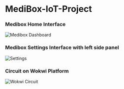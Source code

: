 # MediBox-IoT-Project

### Medibox Home Interface
![Medibox Dashboard](https://github.com/dilansenuruk/MediBox-IoT-Project/assets/73630480/0ea4e24e-2a18-4756-9fa7-207a68f4ca84)

### Medibox Settings Interface with left side panel
![Settings](https://github.com/dilansenuruk/MediBox-IoT-Project/assets/73630480/e2162393-bea6-4363-b967-f2a1fcc57fdd)

### Circuit on Wokwi Platform
![Wokwi Circuit](https://github.com/dilansenuruk/MediBox-IoT-Project/assets/73630480/022b9153-7dff-4db0-bdd1-5b5d9a49b4cd)

